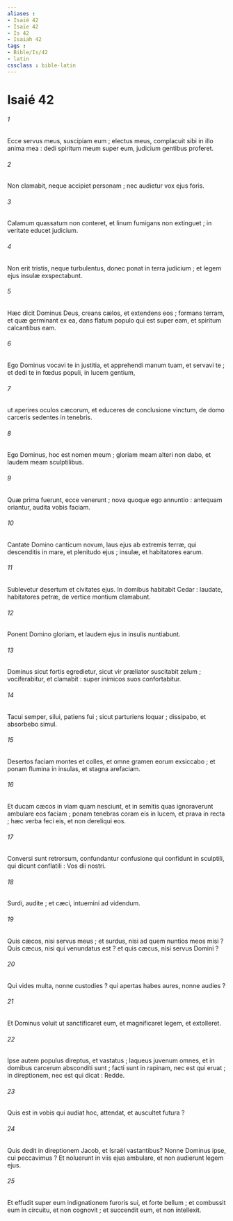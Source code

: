```yaml
---
aliases : 
- Isaié 42
- Isaïe 42
- Is 42
- Isaiah 42
tags : 
- Bible/Is/42
- latin
cssclass : bible-latin
---
```


# Isaié 42

###### 1
Ecce servus meus, suscipiam eum ; electus meus, complacuit sibi in illo anima mea : dedi spiritum meum super eum, judicium gentibus proferet.
###### 2
Non clamabit, neque accipiet personam ; nec audietur vox ejus foris.
###### 3
Calamum quassatum non conteret, et linum fumigans non extinguet ; in veritate educet judicium.
###### 4
Non erit tristis, neque turbulentus, donec ponat in terra judicium ; et legem ejus insulæ exspectabunt.
###### 5
Hæc dicit Dominus Deus, creans cælos, et extendens eos ; formans terram, et quæ germinant ex ea, dans flatum populo qui est super eam, et spiritum calcantibus eam.
###### 6
Ego Dominus vocavi te in justitia, et apprehendi manum tuam, et servavi te ; et dedi te in fœdus populi, in lucem gentium,
###### 7
ut aperires oculos cæcorum, et educeres de conclusione vinctum, de domo carceris sedentes in tenebris.
###### 8
Ego Dominus, hoc est nomen meum ; gloriam meam alteri non dabo, et laudem meam sculptilibus.
###### 9
Quæ prima fuerunt, ecce venerunt ; nova quoque ego annuntio : antequam oriantur, audita vobis faciam.
###### 10
Cantate Domino canticum novum, laus ejus ab extremis terræ, qui descenditis in mare, et plenitudo ejus ; insulæ, et habitatores earum.
###### 11
Sublevetur desertum et civitates ejus. In domibus habitabit Cedar : laudate, habitatores petræ, de vertice montium clamabunt.
###### 12
Ponent Domino gloriam, et laudem ejus in insulis nuntiabunt.
###### 13
Dominus sicut fortis egredietur, sicut vir præliator suscitabit zelum ; vociferabitur, et clamabit : super inimicos suos confortabitur.
###### 14
Tacui semper, silui, patiens fui ; sicut parturiens loquar ; dissipabo, et absorbebo simul.
###### 15
Desertos faciam montes et colles, et omne gramen eorum exsiccabo ; et ponam flumina in insulas, et stagna arefaciam.
###### 16
Et ducam cæcos in viam quam nesciunt, et in semitis quas ignoraverunt ambulare eos faciam ; ponam tenebras coram eis in lucem, et prava in recta ; hæc verba feci eis, et non dereliqui eos.
###### 17
Conversi sunt retrorsum, confundantur confusione qui confidunt in sculptili, qui dicunt conflatili : Vos dii nostri.
###### 18
Surdi, audite ; et cæci, intuemini ad videndum.
###### 19
Quis cæcos, nisi servus meus ; et surdus, nisi ad quem nuntios meos misi ? Quis cæcus, nisi qui venundatus est ? et quis cæcus, nisi servus Domini ?
###### 20
Qui vides multa, nonne custodies ? qui apertas habes aures, nonne audies ?
###### 21
Et Dominus voluit ut sanctificaret eum, et magnificaret legem, et extolleret.
###### 22
Ipse autem populus direptus, et vastatus ; laqueus juvenum omnes, et in domibus carcerum absconditi sunt ; facti sunt in rapinam, nec est qui eruat ; in direptionem, nec est qui dicat : Redde.
###### 23
Quis est in vobis qui audiat hoc, attendat, et auscultet futura ?
###### 24
Quis dedit in direptionem Jacob, et Israël vastantibus? Nonne Dominus ipse, cui peccavimus ? Et noluerunt in viis ejus ambulare, et non audierunt legem ejus.
###### 25
Et effudit super eum indignationem furoris sui, et forte bellum ; et combussit eum in circuitu, et non cognovit ; et succendit eum, et non intellexit.

